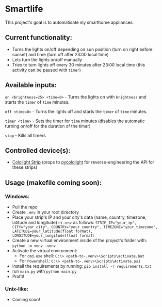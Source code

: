 # Smartlife
This project's goal is to automatisate my smarthome appliances.

Current functionality:
---
- Turns the lights on/off depending on sun position (turn on right before sunset) and time (turn off after 23:00 local time)
- Lets turn the lights on/off manually
- Tries to turn lights off every 30 minutes after 23:00 local time (this activity can be paused with `timer`)

Available inputs:
---
`on <brightness=25> <time=0>` - Turns the lights on with `brightness` and starts the `timer` of `time` minutes.

`off <time=0>` - Turns the lights off and starts the `timer` of `time` minutes.

`timer <time>` - Sets the timer for `time` minutes (disables the automatic turning on/off for the duration of the timer)

`stop` - Kills all timers

Controlled device(s):
---
- [Cololight Strip](https://cololight.de/products/cololight-strip?variant=32881788387392) (props to [pycololight](https://github.com/BazaJayGee66/pycololight) for reverse-engineering the API for these strips)

Usage (makefile coming soon):
---
### Windows:
- Pull the repo
- Create `.env` in your root directory
- Place your strip's IP and your city's data (name, country, timezone, latitude and longitude) in `.env` as follows: `STRIP_IP="your_ip", CITY="your_city", COUNTRY="your_country", TIMEZONE="your_timezone", LATITUDE=your_latitude(float format), LONGITUDE=your_longitude(float format)`
- Create a new virtual environment inside of the project's folder with: `python -m venv .venv`
- Activate the virtual environment:
  -  For `cmd.exe` shell: `C:\> <path-to-.venv>\Scripts\activate.bat`
  -  For `Powershell`: `C:\> <path-to-.venv>\Scripts\Activate.ps1`
- Install the requirements by running: `pip install -r requirements.txt`
- run `main.py` with `python main.py`
- Profit!

### Unix-like:
- Coming soon!
